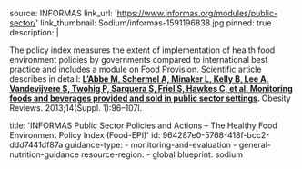 source: INFORMAS
link_url: 'https://www.informas.org/modules/public-sector/'
link_thumbnail: Sodium/informas-1591196838.jpg
pinned: true
description: |
  <p>The policy index measures the extent of implementation of health food environment policies by governments compared to international best practice and includes a module on Food Provision. Scientific article describes in detail: <a href="https://onlinelibrary.wiley.com/doi/full/10.1111/obr.12079"><strong>L</strong><strong>’</strong><strong>Abbe M, Schermel A, Minaker L, Kelly B, Lee A, Vandevijvere S, Twohig P, Sarquera S, Friel S, Hawkes C, et al. Monitoring foods</strong></a><a href="https://onlinelibrary.wiley.com/doi/full/10.1111/obr.12079"><strong> and beverages provided and sold in public sector settings</strong></a><strong>. </strong>Obesity Reviews. 2013;14(Suppl. 1):96–107l.
  </p>
title: 'INFORMAS Public Sector Policies and Actions – The Healthy Food Environment Policy Index (Food-EPI)'
id: 964287e0-5768-418f-bcc2-ddd7441df87a
guidance-type:
  - monitoring-and-evaluation
  - general-nutrition-guidance
resource-region:
  - global
blueprint: sodium
